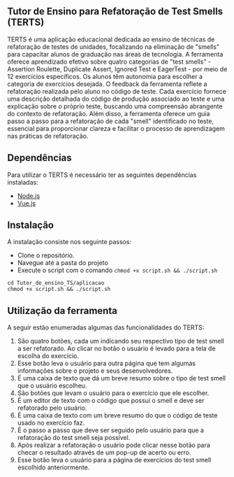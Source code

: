 

## Tutor de Ensino para Refatoração de Test Smells (TERTS)

TERTS é uma aplicação educacional dedicada ao ensino de técnicas de refatoração de testes de unidades, focalizando na eliminação de "smells" para capacitar alunos de graduação nas áreas de tecnologia. A ferramenta oferece aprendizado efetivo sobre quatro categorias de "test smells" - Assertion Roulette, Duplicate Assert, Ignored Test e EagerTest - por meio de 12 exercícios específicos. Os alunos têm autonomia para escolher a categoria de exercícios desejada. O feedback da ferramenta reflete a refatoração realizada pelo aluno no código de teste. Cada exercício fornece uma descrição detalhada do código de produção associado ao teste e uma explicação sobre o próprio teste, buscando uma compreensão abrangente do contexto de refatoração. Além disso, a ferramenta oferece um guia passo a passo para a refatoração de cada "smell" identificado no teste, essencial para proporcionar clareza e facilitar o processo de aprendizagem nas práticas de refatoração.

## Dependências 

Para utilizar o TERTS  é necessário ter as seguintes dependências instaladas:
- [Node.js](https://nodejs.org/en/download)
- [Vue.js](https://vuejs.org/guide/quick-start.html)



## Instalação

A instalação  consiste nos seguinte passos:

- Clone o repositório.
- Navegue até a pasta do projeto
- Execute o script com o comando `chmod +x script.sh && ./script.sh`

```
cd Tutor_de_ensino_TS/aplicacao
chmod +x script.sh && ./script.sh

```
##  Utilização da ferramenta

A seguir estão enumeradas algumas das funcionalidades do TERTS:

1.  São quatro botões, cada um indicando seu respectivo tipo  de test smell  a ser refatorado. Ao clicar no botão o usuário é levado para a tela de escolha do exercício. 
2.  Esse botão leva o usuário para outra página que tem algumas informações sobre o projeto e seus desenvolvedores.
3.  É uma caixa de texto que dá um breve resumo sobre o tipo de test smell que o usuário escolheu.
4.   São botões que levam o usuário para o exercício  que ele escolher.
5.  É um editor de texto com o código que possui o smell e deve ser refatorado pelo usuário.
6.  É uma caixa de texto com um breve resumo do que o código de teste usado no exercício faz.
7.  É o passo a passo que deve ser seguido pelo usuário para que a refatoração do test smell seja possível.
8.  Após realizar a refatoração o usuário pode clicar nesse botão para checar o resultado através de um pop-up de acerto ou erro.
9.  Esse botão leva o usuário para a página de exercícios do test smell escolhido anteriormente.

